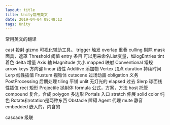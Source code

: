 ```yaml
---
layout: title
title: Unity常用英文
date: 2019-04-04 09:48:12
tags: Unity
---
```

常用英文的翻译

<!--more-->

cast 投射
gizmo 可视化辅助工具。
trigger 触发
overlap 重叠
culling 剔除
mask 面具，遮罩
Threshold 阈值
entry 条目 可以用来命名List变量，如logEntries
tint 着色
delta 增量
Axis 轴
Magnitude 大小
mapped 映射 
Conventional 常规 
arrow keys 方向键 
linear 线性
Additive 添加物
Vertex 顶点
duration 持续时间
Lerp 线性插值
Frustum 视锥体
cutscene 过场动画
obligation  义务
PostProcessing 后期处理
tiling 平铺
unlit 无灯光的
elapsed  过去
Slerp 球面线性插值
rect 矩形
Projectile 抛射体
formula 公式，方案，方法
host 托管
compound 复合，合成
polygon 多边形
Portals 入口
stretch 伸展
solid color 纯色
Rotate和rotation是两种东西
Obstacle 障碍
Agent 代理
mute 静音
embedded 嵌入的，内含的

cascade 级联